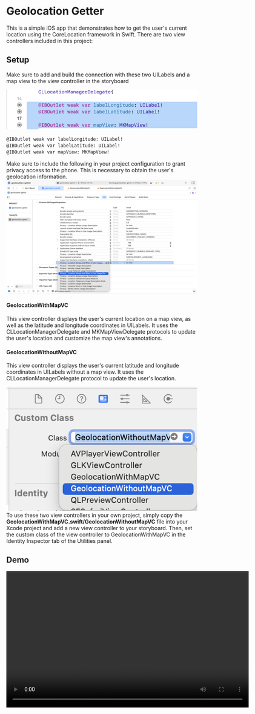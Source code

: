 # Geolocation Getter

This is a simple iOS app that demonstrates how to get the user's current location using the CoreLocation framework in Swift. There are two view controllers included in this project:

## Setup
Make sure to add and build the connection with these two UILabels and a map view to the view controller in the storyboard

![image](img/UILabel.png)

```sh swift
@IBOutlet weak var labelLongitude: UILabel!
@IBOutlet weak var labelLatitude: UILabel!
@IBOutlet weak var mapView: MKMapView!
```

Make sure to include the following in your project configuration to grant privacy access to the phone. This is necessary to obtain the user's geolocation information.
![image](img/privacy.png)


#### **GeolocationWithMapVC**
This view controller displays the user's current location on a map view, as well as the latitude and longitude coordinates in UILabels. It uses the CLLocationManagerDelegate and MKMapViewDelegate protocols to update the user's location and customize the map view's annotations.

#### **GeolocationWithoutMapVC**
This view controller displays the user's current latitude and longitude coordinates in UILabels without a map view. It uses the CLLocationManagerDelegate protocol to update the user's location.

![image](img/customClass.png)
To use these two view controllers in your own project, simply copy the **GeolocationWithMapVC.swift/GeolocationWithoutMapVC** file into your Xcode project and add a new view controller to your storyboard. Then, set the custom class of the view controller to GeolocationWithMapVC in the Identity Inspector tab of the Utilities panel. 

## Demo

<video width="640" height="360" controls>
  <source src="img/demo.mp4" type="video/mp4">
</video>
